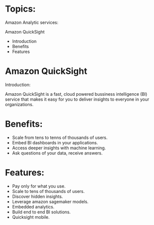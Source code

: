 # Topics:

Amazon Analytic services:

Amazon QuickSight

- Introduction
- Benefits
- Features

# Amazon QuickSight

Introduction:

Amazon QuickSight is a fast, cloud powered bussiness intelligence (BI) service that makes it easy for 
you to deliver insights to everyone in your organizations.

# Benefits:

- Scale from tens to tenns of thousands of users.
- Embed BI dashboards in your applications.
- Access deeper insights with machine learning.
- Ask questions of your data, receive answers.

# Features: 

- Pay only for what you use.
- Scale to tens of thousands of users.
- Discover hidden insights.
- Leverage amazon sagemaker models.
- Embedded analytics.
- Build end to end BI solutions.
- Quicksight mobile.
